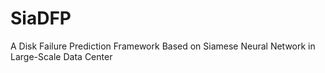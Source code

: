 # SiaDFP
A Disk Failure Prediction Framework Based on Siamese Neural Network in Large-Scale Data Center
